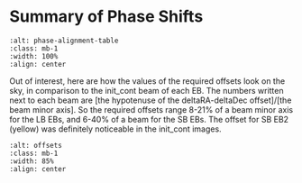 # Summary of Phase Shifts

```{image} images/phase-alignment-table.png
:alt: phase-alignment-table
:class: mb-1
:width: 100%
:align: center
```

Out of interest, here are how the values of the required offsets look on the sky, in comparison to the init_cont beam of each EB. The numbers written next to each beam are [the hypotenuse of the deltaRA-deltaDec offset]/[the beam minor axis]. So the required offsets range 8-21% of a beam minor axis for the LB EBs, and 6-40% of a beam for the SB EBs. The offset for SB EB2 (yellow) was definitely noticeable in the init_cont images.

```{image} images/offsets.png
:alt: offsets
:class: mb-1
:width: 85%
:align: center
```
